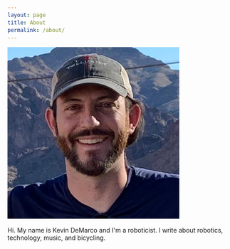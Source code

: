 ```yaml
---
layout: page
title: About
permalink: /about/
---
```


![Kevin DeMarco](/assets/biking-face.jpg)

Hi. My name is Kevin DeMarco and I'm a roboticist. I write about robotics,
technology, music, and bicycling.
